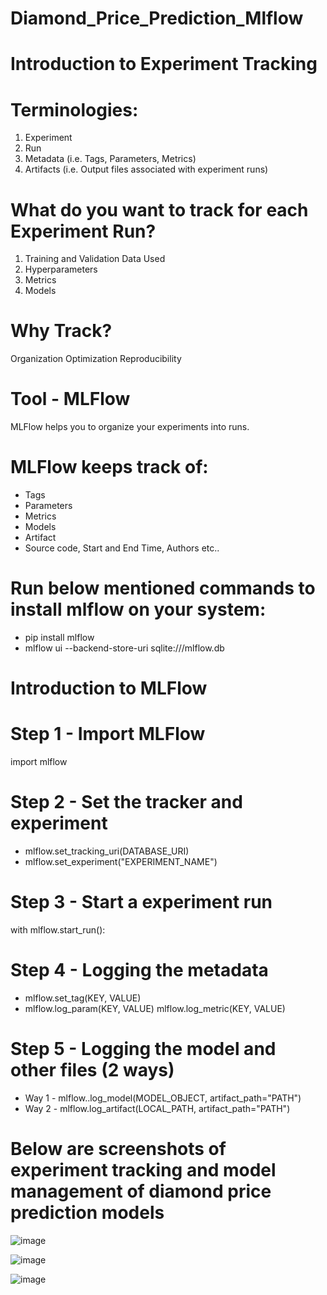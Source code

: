 # Diamond_Price_Prediction_Mlflow
# Introduction to Experiment Tracking
# Terminologies:

1. Experiment
2. Run
3. Metadata (i.e. Tags, Parameters, Metrics)
4. Artifacts (i.e. Output files associated with experiment runs)

# What do you want to track for each Experiment Run?
1. Training and Validation Data Used
2. Hyperparameters
3. Metrics
4. Models

# Why Track?
Organization Optimization Reproducibility

# Tool - MLFlow
MLFlow helps you to organize your experiments into runs.

# MLFlow keeps track of:
- Tags
- Parameters
- Metrics
- Models
- Artifact
- Source code, Start and End Time, Authors etc..

# Run below mentioned commands to install mlflow on your system:

- pip install mlflow
- mlflow ui --backend-store-uri sqlite:///mlflow.db

# Introduction to MLFlow
# Step 1 - Import MLFlow

import mlflow

# Step 2 - Set the tracker and experiment

- mlflow.set_tracking_uri(DATABASE_URI)
- mlflow.set_experiment("EXPERIMENT_NAME")

# Step 3 - Start a experiment run

with mlflow.start_run():

# Step 4 - Logging the metadata

- mlflow.set_tag(KEY, VALUE)
- mlflow.log_param(KEY, VALUE) mlflow.log_metric(KEY, VALUE)

# Step 5 - Logging the model and other files (2 ways)

- Way 1 - mlflow.<FRAMEWORK>.log_model(MODEL_OBJECT, artifact_path="PATH")
- Way 2 - mlflow.log_artifact(LOCAL_PATH, artifact_path="PATH")

# Below are screenshots of experiment tracking and model management of diamond price prediction models
![image](https://user-images.githubusercontent.com/65038531/193413610-73fe5599-a4c6-453b-8698-216f096bcf50.png)

![image](https://user-images.githubusercontent.com/65038531/193414436-fe7778f5-dc60-4e66-a36e-a3294ad21a70.png)

![image](https://user-images.githubusercontent.com/65038531/193414587-ebde3926-530a-4416-b4a0-83b4da462331.png)

